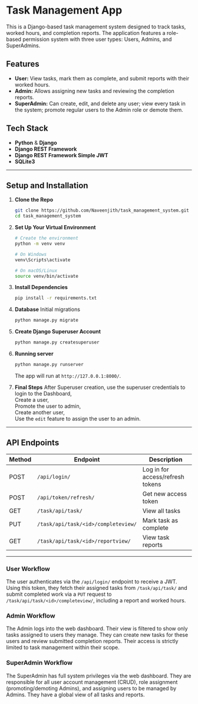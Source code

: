 # Task Management App

This is a Django-based task management system designed to track tasks, worked hours, and completion reports. The application features a role-based permission system with three user types: Users, Admins, and SuperAdmins.

## Features

- **User:** View tasks, mark them as complete, and submit reports with their worked hours.  
- **Admin:** Allows assigning new tasks and reviewing the completion reports.  
- **SuperAdmin:** Can create, edit, and delete any user; view every task in the system; promote regular users to the Admin role or demote them.  

## Tech Stack

* **Python** & **Django**  
* **Django REST Framework**  
* **Django REST Framework Simple JWT**  
* **SQLite3**  

---

## Setup and Installation

1. **Clone the Repo**
    ```bash
    git clone https://github.com/Naveenjith/task_management_system.git
    cd task_management_system
    ```

2. **Set Up Your Virtual Environment**
    ```bash
    # Create the environment
    python -m venv venv

    # On Windows
    venv\Scripts\activate

    # On macOS/Linux
    source venv/bin/activate
    ```

3. **Install Dependencies**
    ```bash
    pip install -r requirements.txt
    ```

4. **Database**
    Initial migrations
    ```bash
    python manage.py migrate
    ```

5. **Create Django Superuser Account**
    ```bash
    python manage.py createsuperuser
    ```

6. **Running server**
    ```bash
    python manage.py runserver
    ```
    The app will run at `http://127.0.0.1:8000/`.

7. **Final Steps**
    After Superuser creation, use the superuser credentials to login to the Dashboard,  
    Create a user,  
    Promote the user to admin,  
    Create another user,  
    Use the `edit` feature to assign the user to an admin.  

---

## API Endpoints

| Method | Endpoint                       | Description                     |
|--------|--------------------------------|---------------------------------|
| POST   | `/api/login/`                  | Log in for access/refresh tokens |
| POST   | `/api/token/refresh/`          | Get new access token             |
| GET    | `/task/api/task/`             | View all tasks                   |
| PUT    | `/task/api/task/<id>/completeview/` | Mark task as complete            |
| GET    | `/task/api/task/<id>/reportview/`   | View task reports                |

---

### User Workflow
The user authenticates via the `/api/login/` endpoint to receive a JWT. Using this token, they fetch their assigned tasks from `/task/api/task/` and submit completed work via a `PUT` request to `/task/api/task/<id>/completeview/`, including a report and worked hours.

### Admin Workflow
The Admin logs into the web dashboard. Their view is filtered to show only tasks assigned to users they manage. They can create new tasks for these users and review submitted completion reports. Their access is strictly limited to task management within their scope.

### SuperAdmin Workflow
The SuperAdmin has full system privileges via the web dashboard. They are responsible for all user account management (CRUD), role assignment (promoting/demoting Admins), and assigning users to be managed by Admins. They have a global view of all tasks and reports.
